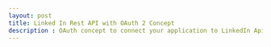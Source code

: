 ```yaml
---
layout: post
title: Linked In Rest API with OAuth 2 Concept
description : OAuth concept to connect your application to LinkedIn Api  , facebook and twitter. 
---
```


